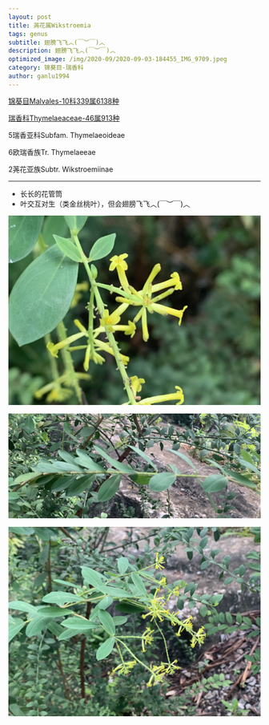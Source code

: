 ```yaml
---
layout: post
title: 荛花属Wikstroemia
tags: genus
subtitle: 翅膀飞飞︿(￣︶￣)︿
description: 翅膀飞飞︿(￣︶￣)︿
optimized_image: /img/2020-09/2020-09-03-184455_IMG_9709.jpeg
category: 锦葵目-瑞香科
author: ganlu1994    
---
```


[锦葵目Malvales-10科339属6138种](https://ganlu1994.github.io/43锦葵目Malvales/)

[瑞香科Thymelaeaceae-46属913种](https://ganlu1994.github.io/247瑞香科Thymelaeaceae/)

5瑞香亚科Subfam. Thymelaeoideae

6欧瑞香族Tr. Thymelaeeae

2荛花亚族Subtr. Wikstroemiinae

---

* 长长的花管筒
* 叶交互对生（类金丝桃叶），但会翅膀飞飞︿(￣︶￣)︿


![](/img/2020-09/2020-09-03-184504_IMG_9710.jpeg)

![](/img/2020-09/2020-09-03-184511_IMG_9711.jpeg)

![](/img/2020-09/2020-09-03-184455_IMG_9709.jpeg)